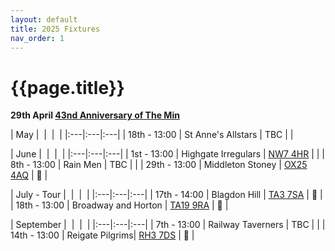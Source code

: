 ```yaml
---
layout: default
title: 2025 Fixtures
nav_order: 1
---
```


# {{page.title}}


**29th April [43nd Anniversary of The Min](/1982/clifton-hill-house)**

| May |  |  |  |
|:---|:---|:---|
| 18th - 13:00 | St Anne's Allstars | TBC |  |

| June |  |  |  |
|:---|:---|:---|
| 1st - 13:00 | Highgate Irregulars | [NW7 4HR](https://maps.app.goo.gl/RwhLr2hgAKYyW8BP8?g_st=ic) |  |
| 8th - 13:00 | Rain Men | TBC |  |
| 29th - 13:00 | Middleton Stoney  | [OX25 4AQ](https://goo.gl/maps/VPaRvUceyyN7zqbF9) | 🥪 |


| July - Tour |  |  |  |
|:---|:---|:---|
| 17th - 14:00 | Blagdon Hill | [TA3 7SA](https://goo.gl/maps/H6iLZLNcja12) | 🥪 |
| 18th - 13:00 | Broadway and Horton | [TA19 9RA](https://goo.gl/maps/hVamJL8if6v) | 🥪 |

| September |  |  |  |
|:---|:---|:---|
| 7th - 13:00 | Railway Taverners | TBC |  |
| 14th - 13:00 | Reigate Pilgrims| [RH3 7DS](https://goo.gl/maps/APtKSjuaQ5v) | 🥪 |
